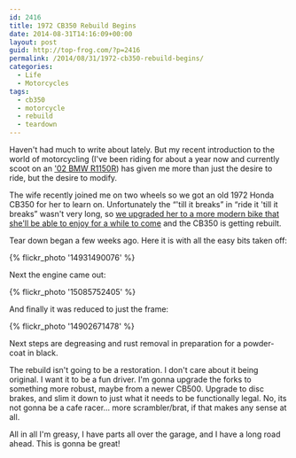 ```yaml
---
id: 2416
title: 1972 CB350 Rebuild Begins
date: 2014-08-31T14:16:09+00:00
layout: post
guid: http://top-frog.com/?p=2416
permalink: /2014/08/31/1972-cb350-rebuild-begins/
categories:
  - Life
  - Motorcycles
tags:
  - cb350
  - motorcycle
  - rebuild
  - teardown
---
```

Haven't had much to write about lately. But my recent introduction to the world of motorcycling (I've been riding for about a year now and currently scoot on an ['02 BMW R1150R](https://www.flickr.com/photos/tehgipster/12512453963/in/photostream/)) has given me more than just the desire to ride, but the desire to modify.

The wife recently joined me on two wheels so we got an old 1972 Honda CB350 for her to learn on. Unfortunately the &#8220;'till it breaks&#8221; in &#8220;ride it 'till it breaks&#8221; wasn't very long, so [we upgraded her to a more modern bike that she'll be able to enjoy for a while to come](https://www.flickr.com/photos/tehgipster/14735579698/in/photostream/) and the CB350 is getting rebuilt.

Tear down began a few weeks ago. Here it is with all the easy bits taken off:

{% flickr_photo '14931490076' %}

Next the engine came out:

{% flickr_photo '15085752405' %}

And finally it was reduced to just the frame:

{% flickr_photo '14902671478' %}

Next steps are degreasing and rust removal in preparation for a powder-coat in black.

The rebuild isn't going to be a restoration. I don't care about it being original. I want it to be a fun driver. I'm gonna upgrade the forks to something more robust, maybe from a newer CB500. Upgrade to disc brakes, and slim it down to just what it needs to be functionally legal. No, its not gonna be a cafe racer… more scrambler/brat, if that makes any sense at all.

All in all I'm greasy, I have parts all over the garage, and I have a long road ahead. This is gonna be great!